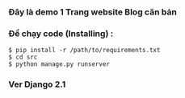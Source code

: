 ### Đây là demo 1 Trang website Blog căn bản 

### Để chạy code (Installing) :
```
$ pip install -r /path/to/requirements.txt
$ cd src 
$ python manage.py runserver 
```
        
	    
        
### Ver Django 2.1
 
